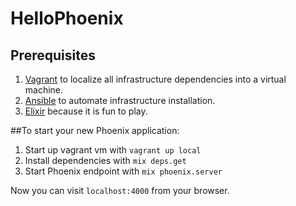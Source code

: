 # HelloPhoenix

## Prerequisites
1. [Vagrant] to localize all infrastructure dependencies into a virtual machine.
2. [Ansible] to automate infrastructure installation.
2. [Elixir] because it is fun to play.

##To start your new Phoenix application:
1. Start up vagrant vm with `vagrant up local`
2. Install dependencies with `mix deps.get`
3. Start Phoenix endpoint with `mix phoenix.server`

Now you can visit `localhost:4000` from your browser.

[Vagrant]:https://www.vagrantup.com/
[Ansible]:https://github.com/ansible/ansible
[Elixir]:http://elixir-lang.org/
